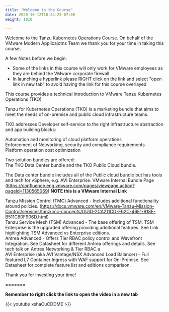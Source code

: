 ```yaml
---
title: "Welcome to the Course"
date: 2020-10-12T18:34:25-07:00
weight: 1010

---
```


Welcome to the Tanzu Kubernetes Operations Course. On behalf of the VMware Modern Applicaiotns Team we thank you for your time in taking this course.

A few Notes before we begin:  
- Some of the links in this course will only work for VMware employees as they are behind the VMware corporate firewall.   
- In launching a hyperlink please RIGHT click on the link and select "open link in new tab" to avoid having the link for this course overlayed  

This course provides a technical introduction to VMware Tanzu Kubernetes Operations (TKO)  

Tanzu for Kubernetes Operations (TKO) is a marketing bundle that aims to meet the needs of on-premise and public cloud infrastructure teams.  

TKO addresses Developer self-service to the right infrastructure abstraction and app building blocks:  

Automation and monitoring of cloud platform operations  
Enforcement of Networking, security and compliance requirements  
Platform operation cost optimization  

Two solution bundles are offered:  
The TKO Data Center bundle and the TKO Public Cloud bundle.   

The Data center bundle includes all of the Public cloud bundle but has tools and tech for vSphere, e.g. AVI Enterprise.
VMware Internal Bundle Page (https://confluence.eng.vmware.com/pages/viewpage.action?pageId=1130565069) **NOTE this is a VMware Internal Link**

Tanzu Mission Control (TMC) Advanced - Includes additional functionality around policies.  (https://docs.vmware.com/en/VMware-Tanzu-Mission-Control/services/tanzumc-concepts/GUID-2CA211CD-E62C-46E1-918F-B511C80F906D.html)   
Tanzu Service Mesh (TSM) Advanced - The base offering of TSM. TSM Enterprise is the upgraded offering providing additional features. See Link highlighting TSM Advanced vs Enterprise editions.  
Antrea Advanced - Offers Tier RBAC policy control and Wavefront Integration. See Datasheet for different Antrea offerings and details. See tech talk on Antrea Networking & Tier RBAC.a  
AVI Enterprise (aka AVI Vantage/NSX Advanced Load Balancer) - Full featured L7 Container Ingress with WAF support for On-Premise. See Datasheet for complete feature list and editions comparison.  

Thank you for investing your time!

=======

**Remember to right click the link to open the video in a new tab**  

{{< youtube  xshaCuCDDME  >}}

